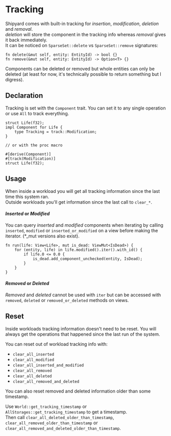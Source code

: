 # Tracking

Shipyard comes with built-in tracking for *insertion*, *modification*, *deletion* and *removal*.\
*deletion* will store the component in the tracking info whereas *removal* gives it back immediately.\
It can be noticed on `SparseSet::delete` vs `SparseSet::remove` signatures:

```rust,noplaypen
fn delete(&mut self, entity: EntityId) -> bool {}
fn remove(&mut self, entity: EntityId) -> Option<T> {}
```

Components can be deleted or removed but whole entities can only be deleted (at least for now, it's technically possible to return something but I digress).

## Declaration

Tracking is set with the `Component` trait. You can set it to any single operation or use `All` to track everything.

```rust,noplaypen
struct Life(f32);
impl Component for Life {
    type Tracking = track::Modification;
}

// or with the proc macro

#[derive(Component)]
#[track(Modification)]
struct Life(f32);
```

## Usage

When inside a workload you will get all tracking information since the last time this system ran.\
Outside workloads you'll get information since the last call to `clear_*`.

#### *Inserted* or *Modified*

You can query *inserted* and *modified* components when iterating by calling `inserted`, `modified` or `inserted_or_modified` on a view before making the iterator. (*_mut versions also exist).

```rust,noplaypen
fn run(life: View<Life>, mut is_dead: ViewMut<IsDead>) {
    for (entity, life) in life.modified().iter().with_id() {
        if life.0 <= 0.0 {
            is_dead.add_component_unchecked(entity, IsDead);
        }
    }
}
```

#### *Removed* or *Deleted*

*Removed* and *deleted* cannot be used with `iter` but can be accessed with `removed`, `deleted` or `removed_or_deleted` methods on views.

## Reset

Inside workloads tracking information doesn't need to be reset. You will always get the operations that happened since the last run of the system.

You can reset out of workload tracking info with:
- `clear_all_inserted`
- `clear_all_modified`
- `clear_all_inserted_and_modified`
- `clear_all_removed`
- `clear_all_deleted`
- `clear_all_removed_and_deleted`

You can also reset removed and deleted information older than some timestamp.

Use `World::get_tracking_timestamp` or `AllStorages::get_tracking_timestamp` to get a timestamp.\
Then call `clear_all_deleted_older_than_timestamp`, `clear_all_removed_older_than_timestamp` or `clear_all_removed_and_deleted_older_than_timestamp`.
